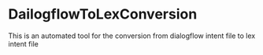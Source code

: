 # DailogflowToLexConversion
This is an automated tool for the conversion from dialogflow intent file  to lex intent file
